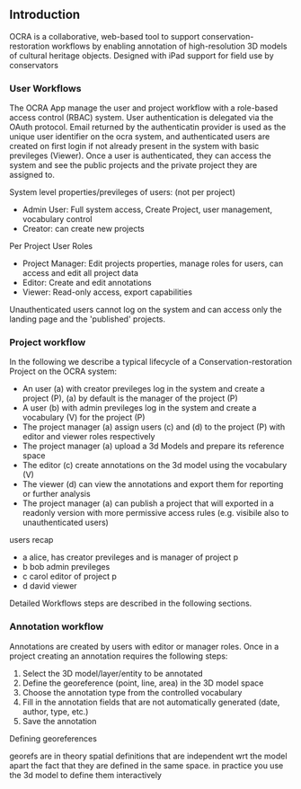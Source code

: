 ## Introduction

OCRA is a collaborative, web-based tool to support conservation-restoration workflows by enabling annotation of high-resolution 3D models of cultural heritage objects. Designed with iPad support for field use by conservators

### User Workflows
The OCRA App manage the user and project workflow with a role-based access control (RBAC) system. User authentication is delegated via the OAuth protocol. Email returned by the authenticatin provider is used as the unique user identifier on the ocra system, and authenticated users are created on first login if not already present in the system with basic previleges (Viewer). 
Once a user is authenticated, they can access the system and see the public projects and the private project they are assigned to.

System level properties/previleges of users: (not per project)
- Admin User: Full system access, Create Project, user management, vocabulary control 
- Creator: can create new projects

Per Project User Roles 
- Project Manager: Edit projects properties, manage roles for users, can access and edit all project data
- Editor: Create and edit annotations
- Viewer: Read-only access, export capabilities

Unauthenticated users cannot log on the system and can access only the landing page and the 'published' projects.

### Project workflow
In the following we describe a typical lifecycle of a Conservation-restoration Project on the OCRA system:
- An user (a) with creator previleges log in the system and create a project (P), (a) by default is the manager of the project (P)
- A user (b) with admin previleges log in the system and create a vocabulary (V) for the project (P)
- The project manager (a) assign users (c) and (d) to the project (P) with editor and viewer roles respectively
- The project manager (a) upload a 3d Models and prepare its reference space 
- The editor (c) create annotations on the 3d model using the vocabulary (V)
- The viewer (d) can view the annotations and export them for reporting or further analysis
- The project manager (a) can publish a project that will exported in a readonly version with more permissive access rules (e.g. visibile also to unauthenticated users)

users recap

- a alice, has creator previleges and is  manager of project p
- b bob admin previleges 
- c carol editor of project p
- d david viewer




Detailed Workflows steps are described in the following sections.

### Annotation workflow
Annotations are created by users with editor or manager roles. 
Once in a project creating an annotation requires the following steps:
1. Select the 3D model/layer/entity to be annotated
2. Define the georeference (point, line, area) in the 3D model space
3. Choose the annotation type from the controlled vocabulary
4. Fill in the annotation fields that are not automatically generated (date, author, type, etc.)
5. Save the annotation

Defining georeferences

georefs are in theory spatial definitions that are independent wrt the model apart the fact that they are defined in the same space. in practice you use the 3d model to define them interactively

